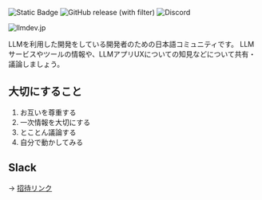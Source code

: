 ![Static Badge](https://img.shields.io/badge/enjoy-llmdev-blue)
![GitHub release (with filter)](https://img.shields.io/github/v/release/moekidev/llmdev.jp)
![Discord](https://img.shields.io/discord/1124682499998621737)

![llmdev.jp](./logo.png)

LLMを利用した開発をしている開発者のための日本語コミュニティです。
LLMサービスやツールの情報や、LLMアプリUXについての知見などについて共有・議論しましょう。

## 大切にすること

1. お互いを尊重する
2. 一次情報を大切にする
3. とことん議論する
4. 自分で動かしてみる

## Slack
→ [招待リンク](https://join.slack.com/t/llmdevjp/shared_invite/zt-33c54rya9-lfnf1ZrfVnCDB8QqPNtcgQ)
